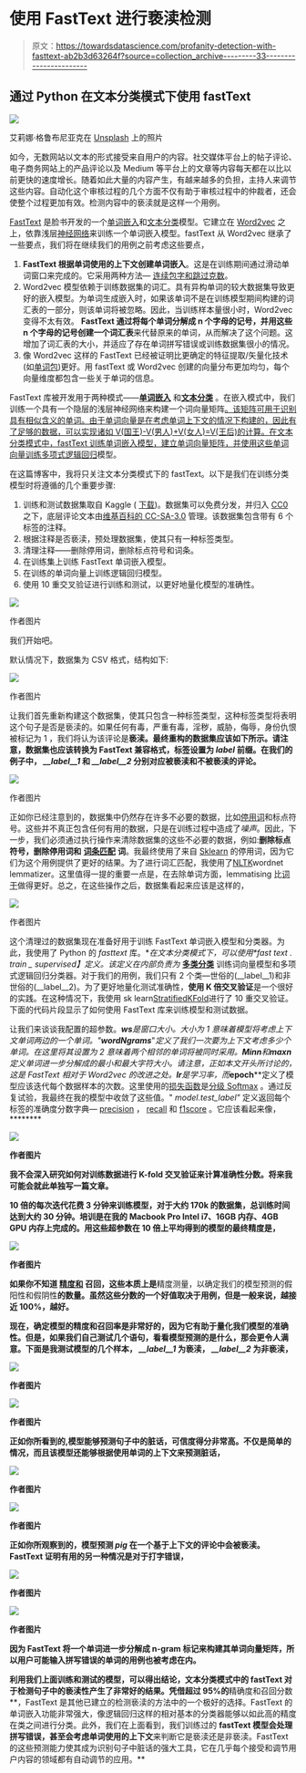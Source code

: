 # 使用 FastText 进行亵渎检测

> 原文：<https://towardsdatascience.com/profanity-detection-with-fasttext-ab2b3d63264f?source=collection_archive---------33----------------------->

## 通过 Python 在文本分类模式下使用 fastText

![](img/98e835adac456ab74c518b877dbb07b3.png)

艾莉娜·格鲁布尼亚克在 [Unsplash](https://unsplash.com/s/photos/neural-network?utm_source=unsplash&utm_medium=referral&utm_content=creditCopyText) 上的照片

如今，无数网站以文本的形式接受来自用户的内容。社交媒体平台上的帖子评论、电子商务网站上的产品评论以及 Medium 等平台上的文章等内容每天都在以比以前更快的速度增长。随着如此大量的内容产生，有越来越多的负担，主持人来调节这些内容。自动化这个审核过程的几个方面不仅有助于审核过程中的仲裁者，还会使整个过程更加有效。检测内容中的亵渎就是这样一个用例。

[FastText](https://fasttext.cc/) 是脸书开发的一个[单词嵌入](https://en.wikipedia.org/wiki/Word_embedding)和[文本分类](https://en.wikipedia.org/wiki/Document_classification)模型。它建立在 [Word2vec](https://www.tensorflow.org/tutorials/text/word2vec) 之上，依靠浅层[神经网络](https://en.wikipedia.org/wiki/Artificial_neural_network)来训练一个单词嵌入模型。fastText 从 Word2vec 继承了一些要点，我们将在继续我们的用例之前考虑这些要点，

1.  **FastText 根据单词使用的上下文创建单词嵌入**。这是在训练期间通过滑动单词窗口来完成的。它采用两种方法— [连续包字和跳过克数](/nlp-101-word2vec-skip-gram-and-cbow-93512ee24314)。
2.  Word2vec 模型依赖于训练数据集的词汇。具有异构单词的较大数据集导致更好的嵌入模型。为单词生成嵌入时，如果该单词不是在训练模型期间构建的词汇表的一部分，则该单词将被忽略。因此，当训练样本量很小时，Word2vec 变得不太有效。 **FastText 通过将每个单词分解成 n 个字母的记号，并用这些 n 个字母的记号创建一个词汇表**来代替原来的单词，从而解决了这个问题。这增加了词汇表的大小，并适应了存在单词拼写错误或训练数据集很小的情况。
3.  像 Word2vec 这样的 FastText 已经被证明比更确定的特征提取/矢量化技术(如[单词包](https://en.wikipedia.org/wiki/Bag-of-words_model))更好。用 fastText 或 Word2vec 创建的向量分布更加均匀，每个向量维度都包含一些关于单词的信息。

FastText 库被开发用于两种模式——[**单词嵌入**](https://fasttext.cc/docs/en/unsupervised-tutorial.html) 和[**文本分类**](https://fasttext.cc/docs/en/supervised-tutorial.html) 。在嵌入模式中，我们训练一个具有一个隐层的浅层神经网络来构建一个词向量矩阵[。该矩阵可用于识别具有相似含义的单词。由于单词向量是在考虑单词上下文的情况下构建的，因此有了足够的数据，可以实现诸如 V(国王)-V(男人)+V(女人)=V(王后)的计算。在文本分类模式中，fastText 训练单词嵌入模型，建立单词向量矩阵，并使用这些单词向量训练多项式](https://en.wikipedia.org/wiki/Matrix_(mathematics))[逻辑回归](https://en.wikipedia.org/wiki/Logistic_regression)模型。

在这篇博客中，我将只关注文本分类模式下的 fastText。以下是我们在训练分类模型时将遵循的几个重要步骤:

1.  训练和测试数据集取自 Kaggle ( [下载](https://www.kaggle.com/c/jigsaw-toxic-comment-classification-challenge/data?select=train.csv.zip))。数据集可以免费分发，并归入 [CC0](https://creativecommons.org/share-your-work/public-domain/cc0/) 之下，底层评论文本由[维基百科的 CC-SA-3.0](https://creativecommons.org/licenses/by-sa/3.0/) 管理。该数据集包含带有 6 个标签的注释。
2.  根据注释是否亵渎，预处理数据集，使其只有一种标签类型。
3.  清理注释——删除停用词，删除标点符号和词条。
4.  在训练集上训练 FastText 单词嵌入模型。
5.  在训练的单词向量上训练逻辑回归模型。
6.  使用 10 重交叉验证进行训练和测试，以更好地量化模型的准确性。

![](img/2381c7a883cdc8b4ee529c72fee3fc9e.png)

作者图片

我们开始吧。

默认情况下，数据集为 CSV 格式，结构如下:

![](img/ae7aed6673b48c0fec470fa09ff48aeb.png)

作者图片

让我们首先重新构建这个数据集，使其只包含一种标签类型，这种标签类型将表明这个句子是否是亵渎的。如果任何有毒，严重有毒，淫秽，威胁，侮辱，身份仇恨被标记为 1 ，我们将认为该评论是**亵渎。最终重构的数据集应该如下所示。请注意，**数据集也应该转换为 FastText 兼容格式，标签设置为 *__label__* 前缀**。在我们的例子中， *__label__1* 和 *__label__2* 分别对应被亵渎和不被亵渎的评论。**

![](img/6673773b368ab7cd3df764bbf784a8f1.png)

作者图片

正如你已经注意到的，数据集中仍然存在许多不必要的数据，比如[停用词](https://en.wikipedia.org/wiki/Stop_word)和标点符号。这些并不真正包含任何有用的数据，只是在训练过程中造成了*噪声*。因此，下一步，我们必须通过执行操作来清除数据集的这些不必要的数据，例如:**删除标点符号，删除停用词和** [**词条匹配**](https://nlp.stanford.edu/IR-book/html/htmledition/stemming-and-lemmatization-1.html#:~:text=Lemmatization%20usually%20refers%20to%20doing,is%20known%20as%20the%20lemma%20.) **词**。我最终使用了来自 [Sklearn](https://scikit-learn.org/stable/modules/preprocessing.html#preprocessing) 的停用词，因为它们为这个用例提供了更好的结果。为了进行词汇匹配，我使用了[NLTK](https://www.nltk.org/)wordnet lemmatizer。这里值得一提的重要一点是，在去除单词方面，lemmatising 比[词干](https://www.baeldung.com/cs/stemming-vs-lemmatization)做得更好。总之，在这些操作之后，数据集看起来应该是这样的，

![](img/b342faabab6c402276333121766370c6.png)

作者图片

这个清理过的数据集现在准备好用于训练 FastText 单词嵌入模型和分类器。为此，我使用了 Python 的 *fasttext* 库。**在文本分类模式下，可以使用*fast text . train _ supervised】*定义。该定义在内部负责为** [**多类分类**](https://machinelearningmastery.com/multinomial-logistic-regression-with-python/) 训练词向量模型和多项式逻辑回归分类器。对于我们的用例，我们只有 2 个类—世俗的(__label__1)和非世俗的(__label__2)。为了更好地量化测试准确性，**使用 K 倍交叉验证**是一个很好的实践。在这种情况下，我使用 sk learn[StratifiedKFold](https://scikit-learn.org/stable/modules/generated/sklearn.model_selection.StratifiedKFold.html)进行了 10 重交叉验证。下面的代码片段显示了如何使用 FastText 库来训练模型和测试数据。

让我们来谈谈我配置的超参数。***ws****是窗口大小。大小为 1 意味着模型将考虑上下文单词两边的一个单词。"***wordNgrams****"*定义了我们一次要为上下文考虑多少个单词。在这里将其设置为 2 意味着两个相邻的单词将被同时采用。****Minn****和****maxn****定义单词进一步分解成的最小和最大字符大小。请注意，正如本文开头所讨论的，这是 FastText 相对于 Word2vec 的改进之处。****lr****是学习率，而***epoch****定义了模型应该迭代每个数据样本的次数。这里使用的[损失函数](https://en.wikipedia.org/wiki/Loss_function)是[分级 Softmax](https://paperswithcode.com/method/hierarchical-softmax#:~:text=Hierarchical%20Softmax%20is%20a%20is,the%20path%20to%20that%20node.) 。通过反复试验，我最终在我的模型中收敛了这些值。" *model.test_label"* 定义返回每个标签的准确度分数字典— [precision](https://en.wikipedia.org/wiki/Precision_and_recall) ， [recall](https://en.wikipedia.org/wiki/Precision_and_recall) 和 [f1score](https://en.wikipedia.org/wiki/Precision_and_recall) 。它应该看起来像，********

**![](img/852585de096dc2be18cd229e78a2496a.png)**

**作者图片**

**我不会深入研究如何对训练数据进行 K-fold 交叉验证来计算准确性分数。将来我可能会就此单独写一篇文章。**

**10 倍的每次迭代花费 3 分钟来训练模型，对于大约 170k 的数据集，总训练时间达到大约 30 分钟。培训是在我的 Macbook Pro Intel i7、16GB 内存、4GB GPU 内存上完成的。用这些超参数在 10 倍上平均得到的模型的最终精度是，**

**![](img/c64041e1e0e6a775b013fd1ca8178059.png)**

**作者图片**

**如果你不知道 [**精度和**](https://en.wikipedia.org/wiki/Precision_and_recall) 召回，这些本质上是**精度测量，以确定我们的模型预测的假阳性和假阴性**的数量。虽然这些分数的一个好值取决于用例，但是一般来说，**越接近 100%，越好**。**

**现在，确定模型的精度和召回率是非常好的，因为它有助于量化我们模型的准确性。但是，如果我们自己测试几个语句，看看模型预测的是什么，那会更令人满意。下面是我测试模型的几个样本， *__label__1* 为亵渎， *__label__2* 为非亵渎，**

**![](img/dcf6d6e68faf6b62881295ee395b62bb.png)**

**作者图片**

**![](img/7877b19554f9b95c084271f66ea5d70a.png)**

**作者图片**

**正如你所看到的,**模型能够预测句子中的脏话，可信度得分非常高**。不仅是简单的情况，而且该模型还能够根据使用单词的上下文来预测脏话，**

**![](img/3c71e2a4a9968476a0f42d01e4857f00.png)**

**作者图片**

**![](img/2c30ab86a8ca71a1924a9b93138c9b36.png)**

**作者图片**

**正如你所观察到的，**模型预测 *pig* 在一个基于上下文的评论中会被亵渎**。FastText 证明有用的另一种情况是对于打字错误，**

**![](img/b860cdd4b2c200f337e7e58561278896.png)**

**作者图片**

**![](img/aaf0f1fa3b4e9b759a22c6e9645bf4ac.png)**

**作者图片**

**因为 **FastText 将一个单词进一步分解成 n-gram 标记来构建其单词向量矩阵，所以用户可能输入拼写错误的单词的用例也被考虑在内**。**

**利用我们上面训练和测试的模型，可以得出结论，文本分类模式中的 **fastText 对于检测句子中的亵渎性**产生了非常好的结果。凭借超过 95%的**精确度和召回分数**，FastText 是其他已建立的检测亵渎的方法中的一个极好的选择。FastText 的单词嵌入功能非常强大，像逻辑回归这样的相对基本的分类器能够以如此高的精度在类之间进行分类。此外，我们在上面看到，我们训练过的 **fastText 模型会处理拼写错误，甚至会考虑单词使用的上下文**来判断它是亵渎还是非亵渎。FastText 的这些预测能力使其成为识别句子中脏话的强大工具，它在几乎每个接受和调节用户内容的领域都有自动调节的应用。**